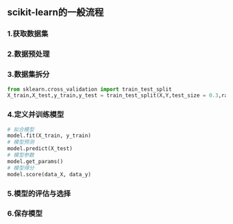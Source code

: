 ## scikit-learn的一般流程
### 1.获取数据集
### 2.数据预处理
### 3.数据集拆分
```python
from sklearn.cross_validation import train_test_split
X_train,X_test,y_train,y_test = train_test_split(X,Y,test_size = 0.3,random_state=1)
```
### 4.定义并训练模型
```python
# 拟合模型
model.fit(X_train, y_train)
# 模型预测
model.predict(X_test)
# 模型参数
model.get_params()
# 模型得分
model.score(data_X, data_y)
```
### 5.模型的评估与选择
### 6.保存模型